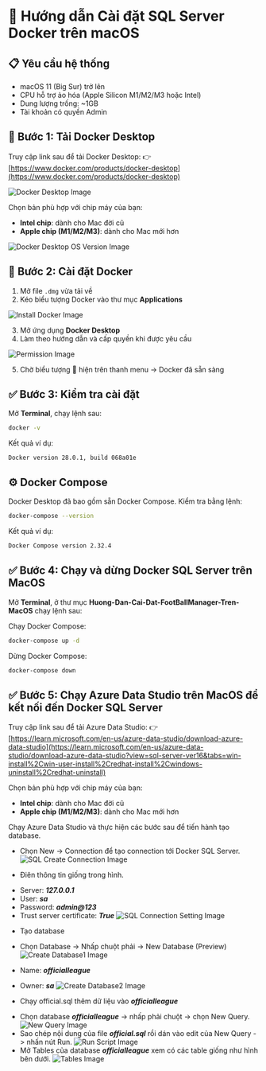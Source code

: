 # 🐳 Hướng dẫn Cài đặt SQL Server Docker trên macOS

## 📋 Yêu cầu hệ thống
- macOS 11 (Big Sur) trở lên
- CPU hỗ trợ ảo hóa (Apple Silicon M1/M2/M3 hoặc Intel)
- Dung lượng trống: ~1GB
- Tài khoản có quyền Admin

## 🔽 Bước 1: Tải Docker Desktop

Truy cập link sau để tải Docker Desktop:
👉 [https://www.docker.com/products/docker-desktop](https://www.docker.com/products/docker-desktop)

![Docker Desktop Image](Images/Docker-Desktop.png)

Chọn bản phù hợp với chip máy của bạn:
- **Intel chip**: dành cho Mac đời cũ
- **Apple chip (M1/M2/M3)**: dành cho Mac mới hơn

![Docker Desktop OS Version Image](Images/OS-Version.png)

## 🧱 Bước 2: Cài đặt Docker

1. Mở file `.dmg` vừa tải về
2. Kéo biểu tượng Docker vào thư mục **Applications**

![Install Docker Image](Images/Install-Docker.png)

3. Mở ứng dụng **Docker Desktop**
4. Làm theo hướng dẫn và cấp quyền khi được yêu cầu

![Permission Image](Images/Permission.png)

5. Chờ biểu tượng 🐳 hiện trên thanh menu → Docker đã sẵn sàng

## ✅ Bước 3: Kiểm tra cài đặt

Mở **Terminal**, chạy lệnh sau:

```bash
docker -v
```

Kết quả ví dụ:
```
Docker version 28.0.1, build 068a01e
```

## ⚙️ Docker Compose

Docker Desktop đã bao gồm sẵn Docker Compose. Kiểm tra bằng lệnh:

```bash
docker-compose --version
```

Kết quả ví dụ:
```bash
Docker Compose version 2.32.4
```

## ✅ Bước 4: Chạy và dừng Docker SQL Server trên MacOS

Mở **Terminal**, ở thư mục **Huong-Dan-Cai-Dat-FootBallManager-Tren-MacOS** chạy lệnh sau:

Chạy Docker Compose:
```bash
docker-compose up -d
```

Dừng Docker Compose:
```bash
docker-compose down
```

## ✅ Bước 5: Chạy Azure Data Studio trên MacOS để kết nối đến Docker SQL Server

Truy cập link sau để tải Azure Data Studio:
👉 [https://learn.microsoft.com/en-us/azure-data-studio/download-azure-data-studio](https://learn.microsoft.com/en-us/azure-data-studio/download-azure-data-studio?view=sql-server-ver16&tabs=win-install%2Cwin-user-install%2Credhat-install%2Cwindows-uninstall%2Credhat-uninstall)

Chọn bản phù hợp với chip máy của bạn:
- **Intel chip**: dành cho Mac đời cũ
- **Apple chip (M1/M2/M3)**: dành cho Mac mới hơn

Chạy Azure Data Studio và thực hiện các bước sau để tiến hành tạo database.

- Chọn New -> Connection để tạo connection tới Docker SQL Server.
![SQL Create Connection Image](Images/Create-Connection.png)

- Điên thông tin giống trong hình.
+ Server: ***127.0.0.1***
+ User: ***sa***
+ Password: ***admin@123***
+ Trust server certificate: ***True***
![SQL Connection Setting Image](Images/Connection-Setting.png)

- Tạo database 
+ Chọn Database -> Nhấp chuột phải -> New Database (Preview)
![Create Database1 Image](Images/Create-Database1.png)

+  Name: ***officialleague***
+  Owner: ***sa***
![Create Database2 Image](Images/Create-Database2.png)

- Chạy official.sql thêm dữ liệu vào ***officialleague***

+ Chọn database  ***officialleague*** -> nhấp phải chuột -> chọn New Query.
![New Query Image](Images/New-Query.png)
+ Sao chép nội dung của file ***official.sql*** rồi dán vào edit của New Query -> nhấn nút Run.
![Run Script Image](Images/Run-Script.png)
+ Mở Tables của database  ***officialleague*** xem có các table giống như hình bên dưới.
![Tables Image](Images/Tables.png)
